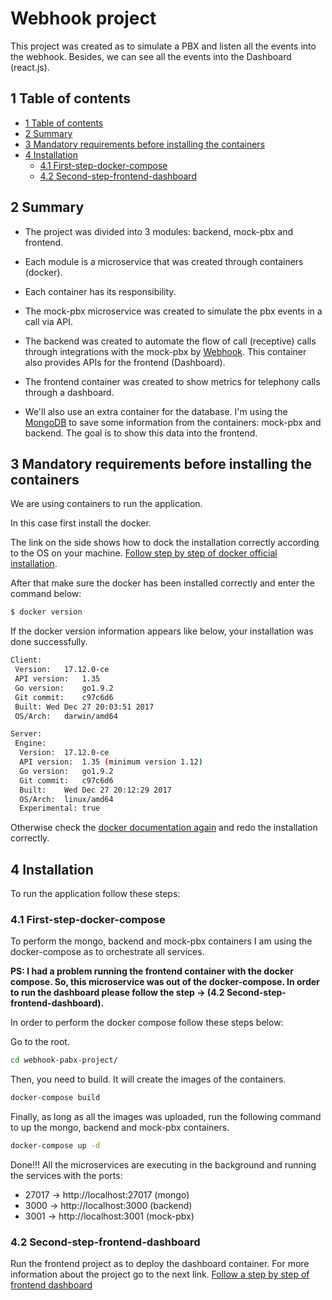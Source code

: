 # Webhook project

This project was created as to simulate a PBX and listen all the events into the webhook. Besides, we can see all the events into the Dashboard (react.js).

## 1 Table of contents
- [1 Table of contents](#1-table-of-contents)
- [2 Summary](#2-summary)
- [3 Mandatory requirements before installing the containers](#3-mandatory-requirements-before-installing-the-containers)
- [4 Installation](#4-installation)
    - [4.1 First-step-docker-compose](#41-first-step-docker-compose)
    - [4.2 Second-step-frontend-dashboard](#42-second-step-frontend-dashboard)

## 2 Summary
- The project was divided into 3 modules: backend, mock-pbx and frontend. 

- Each module is a microservice that was created through containers (docker). 

- Each container has its responsibility. 

- The mock-pbx microservice was created to simulate the 
pbx events in a call via API. 

- The backend was created to automate the flow of call (receptive) calls through integrations with the mock-pbx by [Webhook](https://pt.wikipedia.org/wiki/Webhook). 
This container also provides APIs for the frontend (Dashboard). 

- The frontend container was created to show metrics for telephony calls through a dashboard. 

- We'll also use an extra container for the database. I'm using the [MongoDB](https://www.mongodb.com/) to save some information from the containers: mock-pbx and backend. The goal is to show this data into the frontend.

## 3 Mandatory requirements before installing the containers

We are using containers to run the application. 

In this case first install the docker. 

The link on the side shows how to dock the installation correctly according to the OS on your machine. [Follow step by step of docker official installation](https://docs.docker.com/install/). 

After that make sure the docker has been installed correctly and enter the command below:

```bash
$ docker version
```

If the docker version information appears like below, your installation was done successfully.

```bash
Client:
 Version:	17.12.0-ce
 API version:	1.35
 Go version:	go1.9.2
 Git commit:	c97c6d6
 Built:	Wed Dec 27 20:03:51 2017
 OS/Arch:	darwin/amd64

Server:
 Engine:
  Version:	17.12.0-ce
  API version:	1.35 (minimum version 1.12)
  Go version:	go1.9.2
  Git commit:	c97c6d6
  Built:	Wed Dec 27 20:12:29 2017
  OS/Arch:	linux/amd64
  Experimental:	true
```

Otherwise check the [docker documentation again](https://docs.docker.com/install/) and redo the installation correctly.


## 4 Installation

To run the application follow these steps:

### 4.1 First-step-docker-compose

To perform the mongo, backend and mock-pbx containers I am using the docker-compose as to orchestrate all services.

**PS: I had a problem running the frontend container with the docker compose. So, this microservice was out of the docker-compose. In order to run the dashboard please follow the step -> (4.2 Second-step-frontend-dashboard).**

In order to perform the docker compose follow these steps below:

Go to the root.
```bash
cd webhook-pabx-project/
```

Then, you need to build. It will create the images of the containers.

```bash
docker-compose build
```

Finally, as long as all the images was uploaded, run the following command to up the mongo, backend and mock-pbx containers.

```bash
docker-compose up -d
```

Done!!! All the microservices are executing in the background and running the services with the ports: 
- 27017 -> http://localhost:27017 (mongo)
- 3000 -> http://localhost:3000 (backend)
- 3001 -> http://localhost:3001 (mock-pbx)


### 4.2 Second-step-frontend-dashboard

Run the frontend project as to deploy the dashboard container. For more information about the project go to the next link. [Follow a step by step of frontend dashboard](https://bitbucket.org/squademc/challenge/src/dbea01f77cb29e23fb026bb117c72381813ed1e1/3-Write%20a%20client%20for%20Teravoz%20API/frontend/?at=master)

 